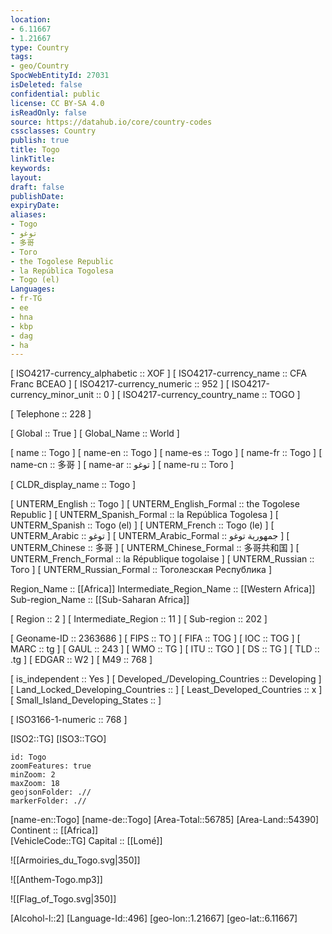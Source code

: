 ```yaml
---
location:
- 6.11667
- 1.21667
type: Country
tags:
- geo/Country
SpocWebEntityId: 27031
isDeleted: false
confidential: public
license: CC BY-SA 4.0
isReadOnly: false
source: https://datahub.io/core/country-codes
cssclasses: Country
publish: true
title: Togo
linkTitle: 
keywords: 
layout: 
draft: false
publishDate: 
expiryDate: 
aliases:
- Togo
- توغو
- 多哥
- Того
- the Togolese Republic
- la República Togolesa
- Togo (el)
Languages:
- fr-TG
- ee
- hna
- kbp
- dag
- ha
---
```



[	ISO4217-currency_alphabetic	 :: XOF ] 
[	ISO4217-currency_name	 :: CFA Franc BCEAO ] 
[	ISO4217-currency_numeric	 :: 952 ] 
[	ISO4217-currency_minor_unit	 :: 0 ] 
[	ISO4217-currency_country_name	 :: TOGO ] 

[	Telephone	 :: 228 ] 

[	Global	 :: True ] 
[	Global_Name	 :: World ] 

[	name	 :: Togo ] 
[	name-en	 :: Togo ] 
[	name-es	 :: Togo ] 
[	name-fr	 :: Togo ] 
[	name-cn	 :: 多哥 ] 
[	name-ar	 :: توغو ] 
[	name-ru	 :: Того ] 

[	CLDR_display_name	 :: Togo ] 

[	UNTERM_English	 :: Togo ] 
[	UNTERM_English_Formal	 :: the Togolese Republic ] 
[	UNTERM_Spanish_Formal	 :: la República Togolesa ] 
[	UNTERM_Spanish	 :: Togo (el) ] 
[	UNTERM_French	 :: Togo (le) ] 
[	UNTERM_Arabic	 :: توغو ] 
[	UNTERM_Arabic_Formal	 :: جمهورية توغو ] 
[	UNTERM_Chinese	 :: 多哥 ] 
[	UNTERM_Chinese_Formal	 :: 多哥共和国 ] 
[	UNTERM_French_Formal	 :: la République togolaise ] 
[	UNTERM_Russian	 :: Того ] 
[	UNTERM_Russian_Formal	 :: Тоголезская Республика ] 

Region_Name ::  [[Africa]] 
Intermediate_Region_Name ::  [[Western Africa]]  
Sub-region_Name ::  [[Sub-Saharan Africa]] 

[	Region	 :: 2 ] 
[	Intermediate_Region	 :: 11 ] 
[	Sub-region	 :: 202 ] 

[	Geoname-ID	 :: 2363686 ] 
[	FIPS	 :: TO ] 
[	FIFA	 :: TOG ] 
[	IOC	 :: TOG ] 
[	MARC	 :: tg ] 
[	GAUL	 :: 243 ] 
[	WMO	 :: TG ] 
[	ITU	 :: TGO ] 
[	DS	 :: TG ] 
[	TLD	 :: .tg ] 
[	EDGAR	 :: W2 ] 
[	M49	 :: 768 ] 

[	is_independent	 :: Yes ] 
[	Developed_/Developing_Countries	 :: Developing ] 
[	Land_Locked_Developing_Countries	 ::  ] 
[	Least_Developed_Countries	 :: x ] 
[	Small_Island_Developing_States	 ::  ] 

[	ISO3166-1-numeric	 :: 768 ] 



[ISO2::TG] 
[ISO3::TGO] 
```leaflet
id: Togo
zoomFeatures: true 
minZoom: 2 
maxZoom: 18
geojsonFolder: .//
markerFolder: .//
```

[name-en::Togo] 
[name-de::Togo] 
[Area-Total::56785] 
[Area-Land::54390] 
Continent :: [[Africa]]  
[VehicleCode::TG] 
Capital :: [[Lomé]]  

![[Armoiries_du_Togo.svg|350]] 

![[Anthem-Togo.mp3]] 

![[Flag_of_Togo.svg|350]] 

[Alcohol-l::2] 
[Language-Id::496] 
[geo-lon::1.21667] 
[geo-lat::6.11667] 




